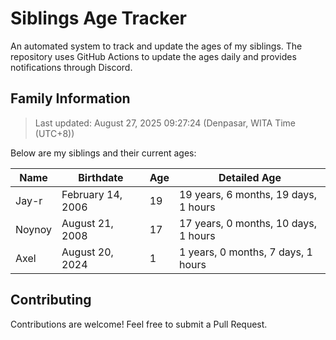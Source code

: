 # Siblings Age Tracker

An automated system to track and update the ages of my siblings. The repository uses GitHub Actions to update the ages daily and provides notifications through Discord.

## Family Information

> Last updated: August 27, 2025 09:27:24 (Denpasar, WITA Time (UTC+8))

Below are my siblings and their current ages:

| Name | Birthdate | Age | Detailed Age |
|------|-----------|-----|-------------|
| Jay-r | February 14, 2006 | 19 | 19 years, 6 months, 19 days, 1 hours |
| Noynoy | August 21, 2008 | 17 | 17 years, 0 months, 10 days, 1 hours |
| Axel | August 20, 2024 | 1 | 1 years, 0 months, 7 days, 1 hours |

## Contributing

Contributions are welcome! Feel free to submit a Pull Request.